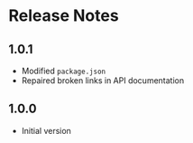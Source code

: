 # Release Notes

## 1.0.1

- Modified `package.json`
- Repaired broken links in API documentation

## 1.0.0

- Initial version
